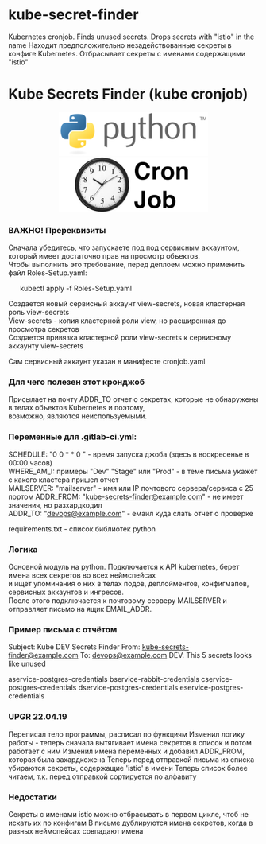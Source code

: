# kube-secret-finder
Kubernetes cronjob. Finds unused secrets. Drops secrets with "istio" in the name
Находит предположительно незадействованные секреты в конфиге Kubernetes. Отбрасывает секреты с именами содержащими "istio"

# Kube Secrets Finder (kube cronjob)

<div style="text-align:center"><img src ="Python_logo_and_wordmark.png" /><img src="cronjob.png" /></div>


### ВАЖНО! Пререквизиты
Сначала убедитесь, что запускаете под под сервисным аккаунтом, который имеет достаточно прав на просмотр объектов.  
Чтобы выполнить это требование, перед деплоем можно применить файл Roles-Setup.yaml:  

&nbsp;&nbsp;&nbsp;&nbsp;&nbsp;&nbsp;kubectl apply -f Roles-Setup.yaml  

Создается новый сервисный аккаунт view-secrets, новая кластерная роль view-secrets  
View-secrets - копия кластерной роли view, но расширенная до просмотра секретов  
Создается привязка кластерной роли view-secrets к сервисному аккаунту view-secrets  

Сам сервисный аккаунт указан в манифесте cronjob.yaml  


### Для чего полезен этот кронджоб
Присылает на почту ADDR_TO отчет о секретах, которые не обнаружены в телах объектов Kubernetes и поэтому,  
возможно, являются неиспользуемыми.  


### Переменные для .gitlab-ci.yml:
SCHEDULE: "0 0 * * 0 " - время запуска джоба (здесь в воскресенье в 00:00 часов)  
WHERE_AM_I: примеры "Dev" "Stage" или "Prod" - в теме письма укажет с какого кластера пришел отчет  
MAILSERVER: "mailserver" - имя или IP почтового сервера/сервиса с 25 портом
ADDR_FROM: "kube-secrets-finder@example.com" - не имеет значения, но разхардкодил  
ADDR_TO: "devops@example.com" - емаил куда слать отчет о проверке  


requirements.txt - список библиотек python  

### Логика
Основной модуль на python. Подключается к API kubernetes, берет имена всех секретов во всех неймспейсах  
и ищет упоминания о них в телах подов, деплойментов, конфигмапов, сервисных аккаунтов и ингресов.  
После этого подключается к почтовому серверу MAILSERVER и отправляет письмо на ящик EMAIL_ADDR.  

### Пример письма с отчётом
Subject: Kube DEV Secrets Finder
From: kube-secrets-finder@example.com
To: devops@example.com
DEV. This 5 secrets looks like unused 

aservice-postgres-credentials 
bservice-rabbit-credentials 
cservice-postgres-credentials 
dservice-postgres-credentials 
eservice-postgres-credentials 
 

### UPGR 22.04.19
Переписал тело программы, расписал по функциям
Изменил логику работы - теперь сначала вытягивает имена секретов в список и потом работает с ним
Изменил имена переменных и добавил ADDR_FROM, которая была захардкожена
Теперь перед отправкой письма из списка убираются секреты, содержащие 'istio' в имени
Теперь список более читаем, т.к. перед отправкой сортируется по алфавиту

### Недостатки
Секреты с именами istio можно отбрасывать в первом цикле, чтоб не искать их по конфигам
В письме дублируются имена секретов, когда в разных неймспейсах совпадают имена

